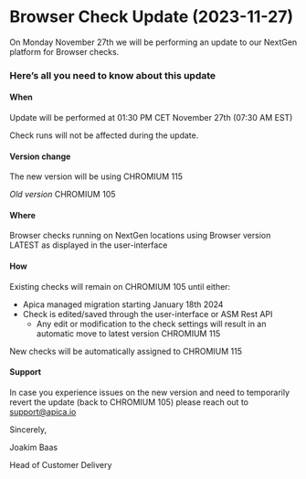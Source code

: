 # Browser Check Update (2023-11-27)

On Monday November 27th we will be performing an update to our NextGen platform for Browser checks.

### Here’s all you need to know about this update <a href="#browsercheckupdate-2023-11-27-heresallyouneedtoknowaboutthisupdate" id="browsercheckupdate-2023-11-27-heresallyouneedtoknowaboutthisupdate"></a>

#### When <a href="#browsercheckupdate-2023-11-27-when" id="browsercheckupdate-2023-11-27-when"></a>

Update will be performed at 01:30 PM CET November 27th (07:30 AM EST)

Check runs will not be affected during the update.

#### Version change <a href="#browsercheckupdate-2023-11-27-versionchange" id="browsercheckupdate-2023-11-27-versionchange"></a>

The new version will be using CHROMIUM 115

_Old version_ CHROMIUM 105

#### Where <a href="#browsercheckupdate-2023-11-27-where" id="browsercheckupdate-2023-11-27-where"></a>

Browser checks running on NextGen locations using Browser version LATEST as displayed in the user-interface

#### How <a href="#browsercheckupdate-2023-11-27-how" id="browsercheckupdate-2023-11-27-how"></a>

Existing checks will remain on CHROMIUM 105 until either:

* Apica managed migration starting January 18th 2024
* Check is edited/saved through the user-interface or ASM Rest API
  * Any edit or modification to the check settings will result in an automatic move to latest version CHROMIUM 115

New checks will be automatically assigned to CHROMIUM 115

#### Support <a href="#browsercheckupdate-2023-11-27-support" id="browsercheckupdate-2023-11-27-support"></a>

In case you experience issues on the new version and need to temporarily revert the update (back to CHROMIUM 105) please reach out to [support@apica.io](mailto:support@apica.io)

Sincerely,

Joakim Baas

Head of Customer Delivery
